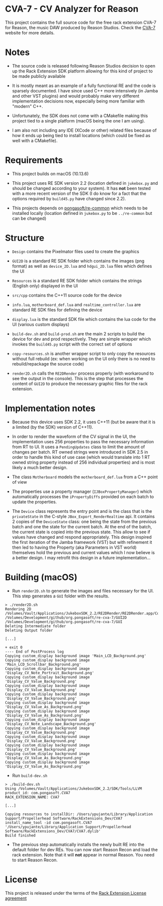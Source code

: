 CVA-7 - CV Analyzer for Reason
==============================

This project contains the full source code for the free rack extension CVA-7 for Reason, the music DAW produced by Reason Studios. Check the [CVA-7](https://pongasoft.com/rack-extensions/CVA7.html) website for more details.

# Notes

* The source code is released following Reason Studios decision to open up the Rack Extension SDK platform allowing for this kind of project to be made publicly available

* It is mostly meant as an example of a fully functional RE and the code is sparsely documented. I have since used C++ more intensively (in Jamba and other VST plugins) and would probably make very different implementation decisions now, especially being more familiar with "modern" C++.

* Unfortunately, the SDK does not come with a CMakefile making this project tied to a single platform (macOS being the one I am using).

* I am also not including any IDE (XCode or other) related files because of how it ends up being tied to install locations (which could be fixed as well with a CMakefile).

# Requirements

* This project builds on macOS (10.13.6)

* This project uses RE SDK version 2.2 (location defined in `jukebox.py` and should be changed according to your system). It has **not** been tested with a more recent version of the SDK (I do know for a fact that the options required by `build45.py` have changed since 2.2).

* This projects depends on [pongasoft/re-common](https://github.com/pongasoft/re-common) which needs to be installed locally (location defined in `jukebox.py` to be `../re-common` but can be changed)

# Structure

* `Design` contains the Pixelmator files used to create the graphics

* `GUI2D` is a standard RE SDK folder which contains the images (png format) as well as `device_2D.lua` and `hdgui_2D.lua` files which defines the UI

* `Resources` is a standard RE SDK folder which contains the strings (English only) displayed in the UI

* `src/cpp` contains the C++11 source code for the device

* `info.lua`, `motherboard_def.lua` and `realtime_controller.lua` are standard RE SDK files for defining the device

* `display.lua` is the standard SDK file which contains the lua code for the UI (various custom displays)

* `build-dev.sh` and `build-prod.sh` are the main 2 scripts to build the device for dev and prod respectively. They are simple wrapper which invokes the `build45.py` script with the correct set of options

* `copy-resources.sh` is another wrapper script to only copy the resources without full rebuild (ex: when working on the UI only there is no need to rebuild/repackage the source code)

* `render2D.sh` calls the `RE2DRender` process properly (with workaround to see the output in the console). This is the step that processes the content of `GUI2D` to produce the necessary graphic files for the rack extension.

# Implementation notes

* Because this device uses SDK 2.2, it uses C++11 (but be aware that it is a limited (by the SDK) version of C++11).

* In order to render the waveform of the CV signal in the UI, the implementation uses 256 properties to pass the necessary information from RT to UI. It uses a `PendingUpdates` class to limit the amount of changes per batch. RT owned strings were introduced in SDK 2.5 in order to handle this kind of use case (which would translate into 1 RT owned string property instead of 256 individual properties) and is most likely a much better design.

* The class `Motherboard` models the `motherboard_def.lua` from a C++ point of view

* The properties use a property manager (`IJBoxPropertyManager`) which automatically processes the `iPropertyDiffs` provided on each batch to update the properties.

* The `Device` class represents the entry point and is the class that is the `privateState` in the C-style `JBox_Export_RenderRealtime` api. It contains 2 copies of the `DeviceState` class: one being the state from the previous batch and one the state for the current batch. At the end of the batch, the current state is copied into the previous state. This allow to see if values have changed and respond appropriately. This design inspired the first iteration of the Jamba framework (VST) but with refinement it then led to having the Property (aka Parameters in VST world) themselves hold the previous and current values which I now believe is a better design. I may retrofit this design in a future implementation...

# Building (macOS)

* Run `render2D.sh` to generate the images and files necessary for the UI. This step generates a `GUI` folder with the results.

```
> ./render2D.sh
Rendering 2D
/Volumes/Vault/Applications/JukeboxSDK_2.2/RE2DRender/RE2DRender.app/Contents/MacOS/RE2DRender /Volumes/Development/github/org.pongasoft/re-cva-7/GUI2D /Volumes/Development/github/org.pongasoft/re-cva-7/GUI
Deleting Intermediate folder
Deleting Output folder

[...]

+ exit 0
---- End of PostProcess log
Copying custom_display background image 'Main_LCD_Background.png'
Copying custom_display background image 'Main_LCD_Scrollbar_Background.png'
Copying custom_display background image 'Display_CV_Note_Portrait_Background.png'
Copying custom_display background image 'Display_CV_Value_Background.png'
Copying custom_display background image 'Display_CV_Value_Background.png'
Copying custom_display background image 'Display_CV_Value_Background.png'
Copying custom_display background image 'Display_CV_Value_As_Background.png'
Copying custom_display background image 'Display_CV_Value_As_Background.png'
Copying custom_display background image 'Display_CV_Note_Landscape_Background.png'
Copying custom_display background image 'Display_CV_Value_Background.png'
Copying custom_display background image 'Display_CV_Value_Background.png'
Copying custom_display background image 'Display_CV_Value_Background.png'
Copying custom_display background image 'Display_CV_Value_As_Background.png'
Copying custom_display background image 'Display_CV_Value_As_Background.png'
```

* Run `build-dev.sh`

```
> ./build-dev.sh
Using /Volumes/Vault/Applications/JukeboxSDK_2.2/SDK/Tools/LLVM
product_id: com.pongasoft.CVA7
RACK_EXTENSION_NAME: CVA7

[...]

Copying resources to installDir: /Users/ypujante/Library/Application Support/Propellerhead Software/RackExtensions_Dev/CVA7
install_name_tool -id com.pongasoft.CVA7 '/Users/ypujante/Library/Application Support/Propellerhead Software/RackExtensions_Dev/CVA7/CVA7.dylib'
Build finished
```

* The previous step automatically installs the newly built RE into the default folder for dev REs. You can now start Reason Recon and load the rack extension. Note that it will **not** appear in normal Reason. You need to start Reason Recon.


# License

This project is released under the terms of the [Rack Extension License agreement](RE_License.txt)
